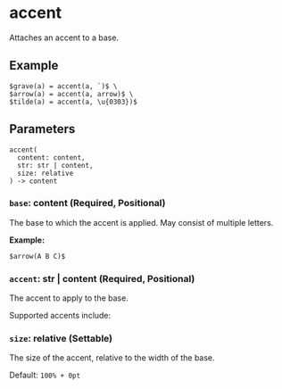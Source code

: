 # accent

Attaches an accent to a base.

## Example

```typst
$grave(a) = accent(a, `)$ \
$arrow(a) = accent(a, arrow)$ \
$tilde(a) = accent(a, \u{0303})$
```

## Parameters

```
accent(
  content: content,
  str: str | content,
  size: relative
) -> content
```

### `base`: content (Required, Positional)

The base to which the accent is applied. May consist of multiple letters.

**Example:**
```typst
$arrow(A B C)$
```

### `accent`: str | content (Required, Positional)

The accent to apply to the base.

Supported accents include:

### `size`: relative (Settable)

The size of the accent, relative to the width of the base.

Default: `100% + 0pt`
